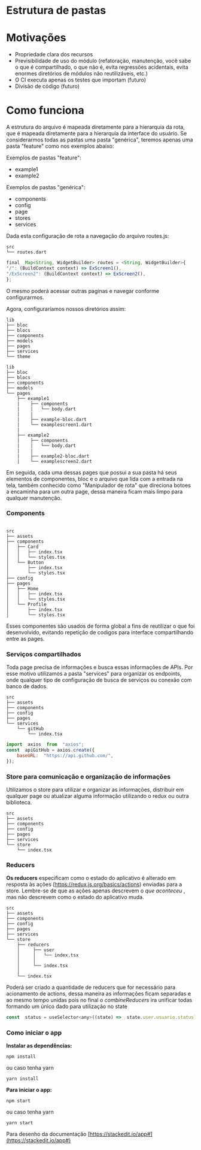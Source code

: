 


# Estrutura de pastas


# Motivações
- Propriedade clara dos recursos
- Previsibilidade de uso do módulo (refatoração, manutenção, você sabe o que é compartilhado, o que não é, evita regressões acidentais, evita enormes diretórios de módulos não reutilizáveis, etc.)
- O CI executa apenas os testes que importam (futuro)
- Divisão de código (futuro)


# Como funciona
A estrutura do arquivo é mapeada diretamente para a hierarquia da rota, que é mapeada diretamente para a hierarquia da interface do usuário.
Se considerarmos todas as pastas uma pasta "genérica", teremos apenas uma pasta "feature" como nos exemplos abaixo:

Exemplos de pastas "feature":

- example1
- example2



Exemplos de pastas "genérica":

- components
- config
- page
- stores
- services



Dada esta configuração de rota a navegação do arquivo routes.js:

```
src
└── routes.dart
```

```js
final  Map<String, WidgetBuilder> routes = <String, WidgetBuilder>{
"/": (BuildContext context) => ExScreen1(),
"/ExScreen2": (BuildContext context) => ExScreen2(),
};
```
O mesmo poderá acessar outras paginas e navegar conforme configurarmos.





Agora, configuraríamos nossos diretórios assim:

```
lib
├── bloc
├── blocs
├── components
├── models
├── pages
├── services
└── theme                
```

```
lib
├── bloc
├── blocs
├── components
├── models
└── pages
    ├── example1
    |    ├── components
    |    |   └── body.dart
    |    |
    |    ├── example-bloc.dart
    |    └── examplescreen1.dart
    |           
    ├── example2
    |    ├── components
    |    |   └── body.dart
    |    |
    |    ├── example2-bloc.dart
    |    └── examplescreen2.dart   
```

Em seguida, cada uma dessas pages que possui a sua pasta há seus elementos de componentes, bloc  e o arquivo que lida com a entrada na tela, também conhecido como "Manipulador de rota" que direciona botoes a encaminha para um outra page, dessa maneira ficam mais limpo para qualquer manutenção.


### Components


```

src
├── assets
├── components
│   ├── Card
│   │   ├── index.tsx
│   │   └── styles.tsx
│   └── Button
│       ├── index.tsx
│       └── styles.tsx
├── config
├── pages
│   ├── Home
│   │   ├── index.tsx
│   │   └── styles.tsx
│   └── Profile
│       ├── index.tsx
│       └── styles.tsx

```


Esses componentes são usados de forma global a fins de reutilizar o que foi desenvolvido, evitando repetição de codigos para interface compartilhando entre as pages.


### Serviços compartilhados

Toda page precisa de informações e busca essas informações de APIs. Por esse motivo utilizamos a pasta "services" para organizar os endpoints, onde qualquer tipo de configuração de busca de serviços ou conexão com banco de dados.


```
src
├── assets
├── components
├── config
├── pages
└── services
    └── gitHub
        └── index.tsx
```

```js
import  axios  from  "axios";
const  apiGitHub = axios.create({
	baseURL:  "https://api.github.com/",
});
```


### Store para comunicação e organização de informações

Utilizamos o store para utilizar e organizar as informações, distribuir em qualquer page ou atualizar alguma informação utilizando o redux ou outra biblioteca.

```
src
├── assets
├── components
├── config
├── pages
├── services
└── store
    └── index.tsx

```



### Reducers
**Os reducers** especificam como o estado do aplicativo é alterado em resposta às ações (https://redux.js.org/basics/actions) enviadas para a store. Lembre-se de que as ações apenas descrevem o _que aconteceu_ , mas não descrevem como o estado do aplicativo muda.

```
src
├── assets
├── components
├── config
├── pages
├── services
└── store
    ├── reducers
    │     ├── user
    │     │   └── index.tsx
    │     │
    │     └── index.tsx
    │     
    └── index.tsx
```

Poderá ser criado a quantidade de reducers que for necessário para acionamento de actions, dessa maneira as informações ficam separadas e ao mesmo tempo unidas pois no final o *combineReducers*  ira unificar todas formando um único dado para utilização no state
```js
const  status = useSelector<any>((state) =>  state.user.usuario.status);
```






### Como iniciar o app

**Instalar as dependências:**
```
npm install
```
ou caso tenha yarn 
```
yarn install
```


**Para iniciar o app:**
```
npm start
```
ou caso tenha yarn 
```
yarn start
```




Para desenho da documentação
[https://stackedit.io/app#](https://stackedit.io/app#)
